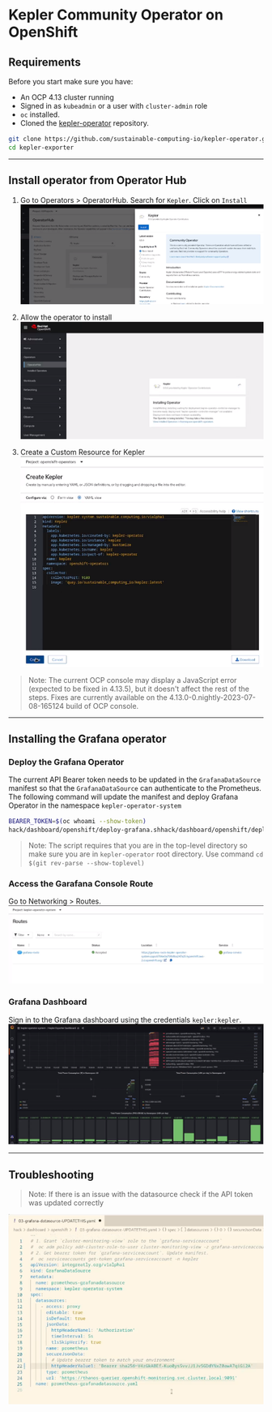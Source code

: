 # Kepler Community Operator on OpenShift

## Requirements

Before you start make sure you have:

- An OCP 4.13 cluster running
- Signed in as `kubeadmin` or a user with `cluster-admin` role
- `oc` installed.
- Cloned the [kepler-operator](https://github.com/sustainable-computing-io/kepler-operator/) repository.
```sh
git clone https://github.com/sustainable-computing-io/kepler-operator.git
cd kepler-exporter
```
---
## Install operator from Operator Hub

1. Go to Operators > OperatorHub. Search for `Kepler`. Click on `Install` 
![](../fig/ocp_installation/operator_installation_ocp_1.png)

2. Allow the operator to install
![](../fig/ocp_installation/operator_installation_ocp_7.png)

3. Create a Custom Resource for Kepler 
![](../fig/ocp_installation/operator_installation_ocp_2.png)
> Note: The current OCP console may display a JavaScript error (expected to be fixed in 4.13.5), but it doesn't affect the rest of the steps. Fixes are currently available on the 4.13.0-0.nightly-2023-07-08-165124 build of OCP console.

---
## Installing the Grafana operator

### Deploy the Grafana Operator

The current API Bearer token needs to be updated in the `GrafanaDataSource` manifest so that the `GrafanaDataSource` can authenticate to the Prometheus. The following command will update the manifest and deploy Grafana Operator in the namespace `kepler-operator-system`

```sh
BEARER_TOKEN=$(oc whoami --show-token)
hack/dashboard/openshift/deploy-grafana.shhack/dashboard/openshift/deploy-grafana.sh
```
> Note: The script requires that you are in the top-level directory so make sure you are in `kepler-operator` root directory. Use command `cd $(git rev-parse --show-toplevel)`

### Access the Garafana Console Route
Go to Networking > Routes.
![](../fig/ocp_installation/operator_installation_ocp_5.png)

### Grafana Dashboard
Sign in to the Grafana dashboard using the credentials `kepler:kepler`.
![](../fig/ocp_installation/operator_installation_ocp_6.png)

---

## Troubleshooting

> Note: If there is an issue with the datasource check if the API token was updated correctly

![](../fig/ocp_installation/operator_installation_ocp_3.png)